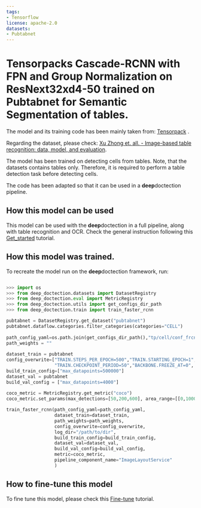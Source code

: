 ```yaml
---
tags:
- Tensorflow
license: apache-2.0
datasets:
- Pubtabnet
---
```



# Tensorpacks Cascade-RCNN with FPN and Group Normalization on ResNext32xd4-50 trained on Pubtabnet for Semantic Segmentation of tables. 

The model and its training code has been mainly taken from: [Tensorpack](https://github.com/tensorpack/tensorpack/tree/master/examples/FasterRCNN) . 

Regarding the dataset, please check: [Xu Zhong et. all. - Image-based table recognition: data, model, and evaluation](https://arxiv.org/abs/1911.10683). 

The model has been trained on detecting cells from tables. Note, that the datasets contains tables only. Therefore, it is required to perform a table detection task before 
detecting cells.

The code has been adapted so that it can be used in a **deep**doctection pipeline. 

## How this model can be used

This model can be used with the **deep**doctection in a full pipeline, along with table recognition and OCR. Check the general instruction following this [Get_started](https://github.com/deepdoctection/deepdoctection/blob/master/notebooks/Get_Started.ipynb) tutorial.

## How this model was trained. 

To recreate the model run on the **deep**doctection framework, run:

```python

>>> import os
>>> from deep_doctection.datasets import DatasetRegistry
>>> from deep_doctection.eval import MetricRegistry
>>> from deep_doctection.utils import get_configs_dir_path
>>> from deep_doctection.train import train_faster_rcnn

pubtabnet = DatasetRegistry.get_dataset("pubtabnet")
pubtabnet.dataflow.categories.filter_categories(categories="CELL")
    
path_config_yaml=os.path.join(get_configs_dir_path(),"tp/cell/conf_frcnn_cell.yaml")
path_weights = ""
    
dataset_train = pubtabnet
config_overwrite=["TRAIN.STEPS_PER_EPOCH=500","TRAIN.STARTING_EPOCH=1",
                  "TRAIN.CHECKPOINT_PERIOD=50","BACKBONE.FREEZE_AT=0", "PREPROC.TRAIN_SHORT_EDGE_SIZE=[200,600]"]
build_train_config=["max_datapoints=500000"]
dataset_val = pubtabnet
build_val_config = ["max_datapoints=4000"]
    
coco_metric = MetricRegistry.get_metric("coco")
coco_metric.set_params(max_detections=[50,200,600], area_range=[[0,1000000],[0,200],[200,800],[800,1000000]])

train_faster_rcnn(path_config_yaml=path_config_yaml,
                  dataset_train=dataset_train,
                  path_weights=path_weights,
                  config_overwrite=config_overwrite,
                  log_dir="/path/to/dir",
                  build_train_config=build_train_config,
                  dataset_val=dataset_val,
                  build_val_config=build_val_config,
                  metric=coco_metric,
                  pipeline_component_name="ImageLayoutService"
                  )
```

## How to fine-tune this model

To fine tune this model, please check this [Fine-tune](https://github.com/deepdoctection/deepdoctection/blob/master/notebooks/Fine_Tune.ipynb) tutorial.